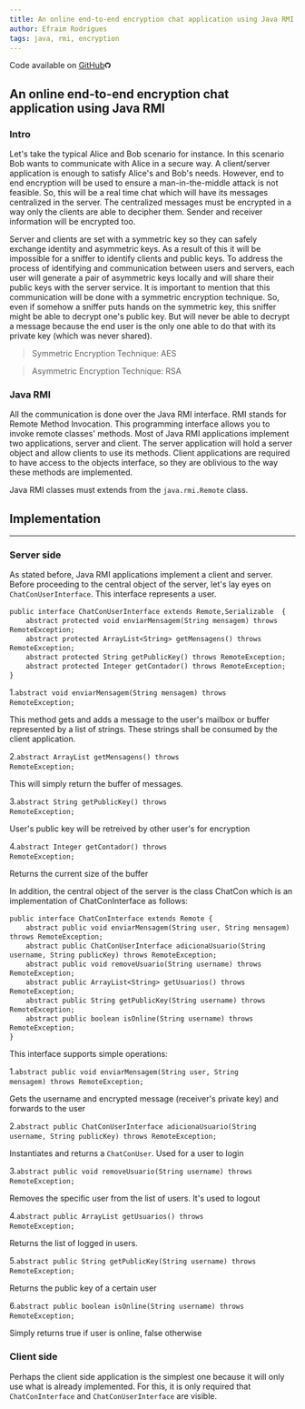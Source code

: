 ```yaml
---
title: An online end-to-end encryption chat application using Java RMI
author: Efraim Rodrigues
tags: java, rmi, encryption
---
```

Code available on <a href="http://github.com/efraimrodrigues/chatRMI" target="_blank">GitHub<img width="2%" src="/files/GitHub-Mark-64px.png"/></a>

## An online end-to-end encryption chat application using Java RMI

### Intro
Let's take the typical Alice and Bob scenario for instance. In this scenario Bob wants to communicate with Alice in a secure way. A client/server application is enough to satisfy Alice's and Bob's needs. However, end to end encryption will be used to ensure a man-in-the-middle attack is not feasible. So, this will be a real time chat which will have its messages centralized in the server.  The centralized messages must be encrypted in a way only the clients are able to decipher them. Sender and receiver information will be encrypted too.

Server and clients are set with a symmetric key so they can safely exchange identity and asymmetric keys. As a result of this it will be impossible for a sniffer to identify clients and public keys. To address the process of identifying and communication between users and servers, each user will generate a pair of asymmetric keys locally and will share their public keys with the server service. It is important to mention that this communication will be done with a symmetric encryption technique. So, even if somehow a sniffer puts hands on the symmetric key, this sniffer might be able to decrypt one's public key. But will never be able to decrypt a message because the end user is the only one able to do that with its private key (which was never shared).

> Symmetric Encryption Technique: AES

> Asymmetric Encryption Technique: RSA

### Java RMI
All the communication is done over the Java RMI interface. RMI stands for Remote Method Invocation. This programming interface allows you to invoke remote classes' methods.  Most of Java RMI applications implement two applications, server and client. The server application will hold a server object and allow clients to use its methods. Client applications are required to have access to the objects interface, so they are oblivious to the way these methods are implemented. 

Java RMI classes must extends from the <code>java.rmi.Remote</code> class.

## Implementation
***
### Server side
As stated before, Java RMI applications implement a client and server. Before proceeding to the central object of the server, let's lay eyes on <code>ChatConUserInterface</code>.  This interface represents a user.

	public interface ChatConUserInterface extends Remote,Serializable  {
		abstract protected void enviarMensagem(String mensagem) throws RemoteException;
		abstract protected ArrayList<String> getMensagens() throws RemoteException;
		abstract protected String getPublicKey() throws RemoteException;
		abstract protected Integer getContador() throws RemoteException;
	}
	
1.<code>abstract void enviarMensagem(String mensagem) throws RemoteException;</code>
	
This method gets and adds a message to the user's mailbox or buffer represented by a list of strings. These strings shall be consumed by the client application. 
	
2.<code>abstract ArrayList<String> getMensagens() throws RemoteException;</code>
	
This will simply return the buffer of messages.	
	
3.<code>abstract String getPublicKey() throws RemoteException;</code>
	
User's public key will be retreived by other user's for encryption
	
4.<code>abstract Integer getContador() throws RemoteException;</code>
	
Returns the current size of the buffer

In addition, the central object of the server is the class ChatCon which is an implementation of ChatConInterface as follows:

	public interface ChatConInterface extends Remote {
		abstract public void enviarMensagem(String user, String mensagem) throws RemoteException;
		abstract public ChatConUserInterface adicionaUsuario(String username, String publicKey) throws RemoteException;
		abstract public void removeUsuario(String username) throws RemoteException;
		abstract public ArrayList<String> getUsuarios() throws RemoteException;
		abstract public String getPublicKey(String username) throws RemoteException;
		abstract public boolean isOnline(String username) throws RemoteException;
	}
	
This interface supports simple operations:

1.<code>abstract public void enviarMensagem(String user, String mensagem) throws RemoteException;</code>
	
Gets the username and encrypted message (receiver's private key) and forwards to the user
	
2.<code>abstract public ChatConUserInterface adicionaUsuario(String username, String publicKey) throws RemoteException;</code>
	
Instantiates and returns a <code>ChatConUser</code>. Used for a user to login
	
3.<code>abstract public void removeUsuario(String username) throws RemoteException;</code>
	
Removes the specific user from the list of users. It's used to logout
	
4.<code>abstract public ArrayList<String> getUsuarios() throws RemoteException;</code>
	
Returns the list of logged in users.
	
5.<code>abstract public String getPublicKey(String username) throws RemoteException;</code>
	
Returns the public key of a certain user
	
6.<code>abstract public boolean isOnline(String username) throws RemoteException;</code>
	
Simply returns true if user is online, false otherwise
	
### Client side
Perhaps the client side application is the simplest one because it will only use what is already implemented. For this, it is only required that <code>ChatConInterface</code> and <code>ChatConUserInterface</code> are visible.

